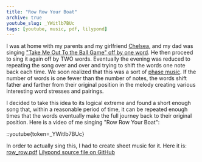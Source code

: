 ```yaml
---
title: "Row Row Your Boat"
archive: true
youtube_slug: _YWitlb7BUc
tags: [youtube, music, pdf, lilypond]
---
```


I was at home with my parents and my girlfriend [Chelsea](http://www.chelseahollow.com), and my dad was singing ["Take Me Out To the Ball Game" off by one word](/blog/new-video-camera-take-me-out-to-the-ball-game/). He then proceed to sing it again off by TWO words. Eventually the evening was reduced to repeating the song over and over and trying to shift the words one note back each time. We soon realized that this was a sort of [phase music](http://en.wikipedia.org/wiki/Phasing). If the number of words is one fewer than the number of notes, the words shift father and farther from their original position in the melody creating various interesting word stresses and pairings.

I decided to take this idea to its logical extreme and found a short enough song that, within a reasonable period of time, it can be repeated enough times that the words eventually make the full journey back to their original position. Here is a video of me singing "Row Row Your Boat":

::youtube{token=\_YWitlb7BUc}

In order to actually sing this, I had to create sheet music for it.
Here it is: [row_row.pdf](/uploads/2009/03/row_row.pdf)
[Lilypond source file on GitHub](https://github.com/captbaritone/eldredge-our_love_will_last_as_long)
